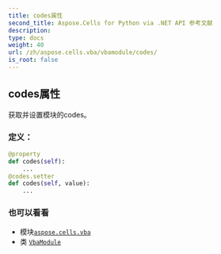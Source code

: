 ```yaml
---
title: codes属性
second_title: Aspose.Cells for Python via .NET API 参考文献
description:
type: docs
weight: 40
url: /zh/aspose.cells.vba/vbamodule/codes/
is_root: false
---
```

## codes属性

获取并设置模块的codes。
### 定义：
```python
@property
def codes(self):
    ...
@codes.setter
def codes(self, value):
    ...
```

### 也可以看看
* 模块[`aspose.cells.vba`](../../)
* 类 [`VbaModule`](/cells/python-net/zh/aspose.cells.vba/vbamodule)
